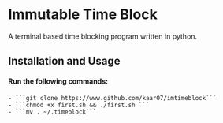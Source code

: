 # Immutable Time Block
  A terminal based time blocking program written in python.  

  ## Installation and Usage

  #### Run the following commands:  
    - ```git clone https://www.github.com/kaar07/imtimeblock``` 
    - ```chmod +x first.sh && ./first.sh ```
    - ```mv . ~/.timeblock```
